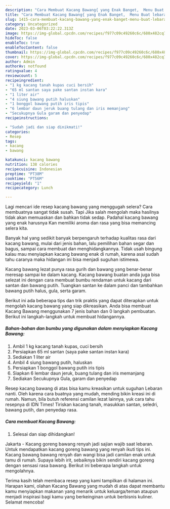 ```yaml
---
description: "Cara Membuat Kacang Bawang{ yang Enak Banget,  Menu Buat lebaran"
title: "Cara Membuat Kacang Bawang{ yang Enak Banget,  Menu Buat lebaran"
slug: 1415-cara-membuat-kacang-bawang-yang-enak-banget-menu-buat-lebaran
category: Uncategorized
date: 2023-03-06T03:22:22.313Z
image: https://img-global.cpcdn.com/recipes/f977c09c49260c6c/680x482cq70/kacang-bawang-foto-resep-utama.jpg
hideToc: false
enableToc: true
enableTocContent: false
thumbnail: https://img-global.cpcdn.com/recipes/f977c09c49260c6c/680x482cq70/kacang-bawang-foto-resep-utama.jpg
cover: https://img-global.cpcdn.com/recipes/f977c09c49260c6c/680x482cq70/kacang-bawang-foto-resep-utama.jpg
author: Admin
authorAv: notfound
ratingvalue: 4
reviewcount: 5
recipeingredient:
- "1 kg kacang tanah kupas cuci bersih"
- "65 ml santan saya pake santan instan kara"
- "1 liter air"
- "4 siung bawang putih haluskan"
- "1 bonggol bawang putih iris tipis"
- "6 lembar daun jeruk buang tulang dan iris memanjang"
- "Secukupnya Gula garam dan penyedap"
recipeinstructions:

- "Sudah jadi dan siap dinikmati!"
categories:
- Resep
tags:
- kacang
- bawang

katakunci: kacang bawang 
nutrition: 138 calories
recipecuisine: Indonesian
preptime: "PT38M"
cooktime: "PT56M"
recipeyield: "1"
recipecategory: Lunch

---
```



Lagi mencari ide resep kacang bawang yang menggugah selera? Cara membuatnya sangat tidak susah. Tapi Jika salah mengolah maka hasilnya tidak akan memuaskan dan bahkan tidak sedap. Padahal kacang bawang yang enak harusnya Kan memiliki aroma dan rasa yang bisa memancing selera kita.


Banyak hal yang sedikit banyak berpengaruh terhadap kualitas rasa dari kacang bawang, mulai dari jenis bahan, lalu pemilihan bahan segar dan bagus, sampai cara membuat dan menghidangkannya. Tidak usah bingung kalau mau menyiapkan kacang bawang enak di rumah, karena asal sudah tahu caranya maka hidangan ini bisa menjadi suguhan istimewa.

Kacang bawang lezat punya rasa gurih dan bawang yang benar-benar meresap sampai ke dalam kacang. Kacang bawang buatan anda juga bisa selezat ini dengan cara membuat bumbu rendaman untuk kacang dari santan dan bawang putih. Tuangkan santan ke dalam panci dan tambahkan bawang putih halus, gula, serta garam.


Berikut ini ada beberapa tips dan trik praktis yang dapat diterapkan untuk mengolah kacang bawang yang siap dikreasikan. Anda bisa membuat Kacang Bawang menggunakan 7 jenis bahan dan 0 langkah pembuatan. Berikut ini langkah-langkah untuk membuat hidangannya.

<!--inarticleads1-->

##### Bahan-bahan dan bumbu yang digunakan dalam menyiapkan Kacang Bawang:

1. Ambil 1 kg kacang tanah kupas, cuci bersih
1. Persiapkan 65 ml santan (saya pake santan instan kara)
1. Sediakan 1 liter air
1. Ambil 4 siung bawang putih, haluskan
1. Persiapkan 1 bonggol bawang putih iris tipis
1. Siapkan 6 lembar daun jeruk, buang tulang dan iris memanjang
1. Sediakan Secukupnya Gula, garam dan penyedap


Resep kacang bawang di atas bisa kamu kreasikan untuk suguhan Lebaran nanti. Oleh karena cara buatnya yang mudah, mending bikin kreasi ini di rumah. Namun, bila butuh referensi camilan lezat lainnya, yuk cara tahu resepnya di IDN Times! Tiriskan kacang tanah, masukkan santan, seledri, bawang putih, dan penyedap rasa. 

<!--inarticleads2-->

##### Cara membuat Kacang Bawang:


1. Selesai dan siap dihidangkan!

Jakarta - Kacang goreng bawang renyah jadi sajian wajib saat lebaran. Untuk mendapatkan kacang goreng bawang yang renyah ikuti tips ini. Kacang bawang bawang renyah dan wangi bisa jadi camilan enak untuk tamu di rumah. Supaya lebih irit, sebaiknya bikin sendiri kacang goreng dengan sensasi rasa bawang. Berikut ini beberapa langkah untuk mengolahnya. 

Terima kasih telah membaca resep yang kami tampilkan di halaman ini. Harapan kami, olahan Kacang Bawang yang mudah di atas dapat membantu kamu menyiapkan makanan yang menarik untuk keluarga/teman ataupun menjadi inspirasi bagi kamu yang berkeinginan untuk berbisnis kuliner. Selamat mencoba!

